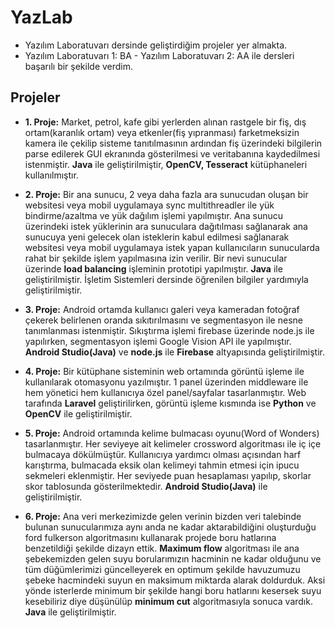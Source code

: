 # YazLab
- Yazılım Laboratuvarı dersinde geliştirdiğim projeler yer almakta.
- Yazılım Laboratuvarı 1: BA - Yazılım Laboratuvarı 2: AA ile dersleri başarılı bir şekilde verdim.

## Projeler

- **1. Proje:** Market, petrol, kafe gibi yerlerden alınan rastgele bir fiş, dış ortam(karanlık ortam) veya etkenler(fiş yıpranması) farketmeksizin kamera ile çekilip sisteme tanıtılmasının ardından fiş üzerindeki bilgilerin parse edilerek GUI ekranında gösterilmesi ve veritabanına kaydedilmesi istenmiştir. **Java** ile geliştirilmiştir, **OpenCV, Tesseract** kütüphaneleri kullanılmıştır.

- **2. Proje:** Bir ana sunucu, 2 veya daha fazla ara sunucudan oluşan bir websitesi veya mobil uygulamaya sync multithreadler ile yük bindirme/azaltma ve yük dağılım işlemi yapılmıştır. Ana sunucu üzerindeki istek yüklerinin ara sunuculara dağıtılması sağlanarak ana sunucuya yeni gelecek olan isteklerin kabul edilmesi sağlanarak websitesi veya mobil uygulamaya istek yapan kullanıcıların sunucularda rahat bir şekilde işlem yapılmasına izin verilir. Bir nevi sunucular üzerinde **load balancing** işleminin prototipi yapılmıştır. **Java** ile geliştirilmiştir. İşletim Sistemleri dersinde öğrenilen bilgiler yardımıyla geliştirilmiştir. 

- **3. Proje:** Android ortamda kullanıcı galeri veya kameradan fotoğraf çekerek belirlenen oranda sıkıtırılmasını ve segmentasyon ile nesne tanımlanması istenmiştir. Sıkıştırma işlemi firebase üzerinde node.js ile yapılırken, segmentasyon işlemi Google Vision API ile yapılmıştır. **Android Studio(Java)** ve **node.js** ile **Firebase** altyapısında geliştirilmiştir.

- **4. Proje:** Bir kütüphane sisteminin web ortamında görüntü işleme ile kullanılarak otomasyonu yazılmıştır. 1 panel üzerinden middleware ile hem yönetici hem kullanıcıya özel panel/sayfalar tasarlanmıştır. Web tarafında **Laravel** geliştirilirken, görüntü işleme kısmında ise **Python** ve **OpenCV** ile geliştirilmiştir.

- **5. Proje:** Android ortamında kelime bulmacası oyunu(Word of Wonders) tasarlanmıştır. Her seviyeye ait kelimeler crossword algoritması ile iç içe bulmacaya dökülmüştür. Kullanıcıya yardımcı olması açısından harf karıştırma, bulmacada eksik olan kelimeyi tahmin etmesi için ipucu sekmeleri eklenmiştir. Her seviyede puan hesaplaması yapılıp, skorlar skor tablosunda gösterilmektedir. **Android Studio(Java)** ile geliştirilmiştir.

- **6. Proje:** Ana veri merkezimizde gelen verinin bizden veri talebinde bulunan sunucularımıza aynı anda ne kadar aktarabildiğini oluşturduğu ford fulkerson algoritmasını kullanarak projede boru hatlarına benzetildiği şekilde dizayn ettik. **Maximum flow** algoritması ile ana şebekemizden gelen suyu borularımızın hacminin ne kadar olduğunu ve tüm düğümlerimizi güncelleyerek en optimum şekilde havuzumuzu şebeke hacmindeki suyun en maksimum miktarda alarak doldurduk. Aksi yönde isterlerde minimum bir şekilde hangi boru hatlarını kesersek suyu kesebiliriz diye düşünülüp **minimum cut** algoritmasıyla sonuca vardık. **Java** ile geliştirilmiştir.
